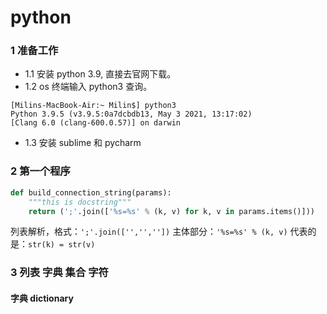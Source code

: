 # python
### 1 准备工作
- 1.1 安装 python 3.9, 直接去官网下载。
- 1.2 os 终端输入 python3 查询。
```
[Milins-MacBook-Air:~ Milin$] python3 
Python 3.9.5 (v3.9.5:0a7dcbdb13, May 3 2021, 13:17:02) 
[Clang 6.0 (clang-600.0.57)] on darwin
```
- 1.3 安装 sublime 和 pycharm

### 2 第一个程序
```python
def build_connection_string(params):
    """this is docstring"""
    return (';'.join(['%s=%s' % (k, v) for k, v in params.items()]))
```
列表解析，格式：```';'.join(['','',''])```
主体部分：```'%s=%s' % (k, v)```  代表的是：```str(k) = str(v)``` 

### 3 列表 字典 集合 字符
#### 字典 dictionary

